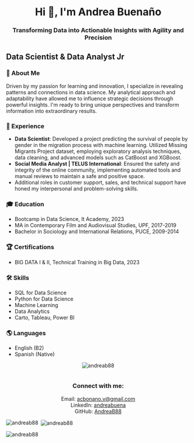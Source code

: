 <h1 align="center">Hi 👋, I'm Andrea Buenaño</h1>
<h3 align="center">Transforming Data into Actionable Insights with Agility and Precision</h3>

## Data Scientist & Data Analyst Jr

### 🌱 About Me
Driven by my passion for learning and innovation, I specialize in revealing patterns and connections in data science. My analytical approach and adaptability have allowed me to influence strategic decisions through powerful insights. I'm ready to bring unique perspectives and transform information into extraordinary results.

### 💼 Experience
- **Data Scientist**: Developed a project predicting the survival of people by gender in the migration process with machine learning. Utilized Missing Migrants Project dataset, employing exploratory analysis techniques, data cleaning, and advanced models such as CatBoost and XGBoost.
- **Social Media Analyst | TELUS International**: Ensured the safety and integrity of the online community, implementing automated tools and manual reviews to maintain a safe and positive space.
- Additional roles in customer support, sales, and technical support have honed my interpersonal and problem-solving skills.

### 🎓 Education
- Bootcamp in Data Science, It Academy, 2023
- MA in Contemporary Film and Audiovisual Studies, UPF, 2017-2019
- Bachelor in Sociology and International Relations, PUCE, 2009-2014

### 🏆 Certifications
- BIG DATA I & II, Technical Training in Big Data, 2023

### 🛠 Skills
- SQL for Data Science
- Python for Data Science
- Machine Learning
- Data Analytics
- Carto, Tableau, Power BI

### 🌎 Languages
- English (B2)
- Spanish (Native)

<p align="center">
  <img src="https://komarev.com/ghpvc/?username=andreab88&label=Profile%20views&color=0e75b6&style=flat" alt="andreab88" />
</p>

<p align="center">
  <a href="https://twitter.com/" target="blank">
    <img src="https://img.shields.io/twitter/follow/?logo=twitter&style=for-the-badge" alt="" />
  </a>
</p>

<h3 align="center">Connect with me:</h3>
<p align="center">
  Email: <a href="mailto:acbonano.v@gmail.com">acbonano.v@gmail.com</a><br>
  LinkedIn: <a href="https://www.linkedin.com/in/andreabuena">andreabuena</a><br>
  GitHub: <a href="https://github.com/AndreaB88">AndreaB88</a>
</p>

<p>
  <img align="left" src="https://github-readme-stats.vercel.app/api/top-langs?username=andreab88&show_icons=true&locale=en&layout=compact" alt="andreab88" />
</p>

<p>&nbsp;<img align="center" src="https://github-readme-stats.vercel.app/api?username=andreab88&show_icons=true&locale=en" alt="andreab88" /></p>

<p><img align="center" src="https://github-readme-streak-stats.herokuapp.com/?user=andreab88&" alt="andreab88" /></p>


